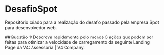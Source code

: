 # DesafioSpot
Repositório criado para a realização do desafio passado pela empresa Spot para desenvolvedor web.

##Questão 1: Descreva rapidamente pelo menos 3 ações que podem ser feitas para otimizar
a velocidade de carregamento da seguinte Landing Page da V4:
Assessoria | V4 Company.
